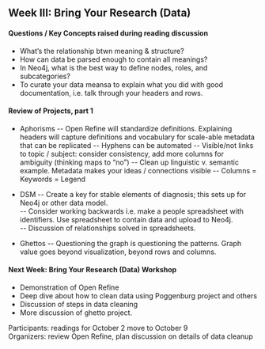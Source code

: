 ## Week III: Bring Your Research (Data)

#### Questions / Key Concepts raised during reading discussion
-  What’s the relationship btwn meaning & structure?
-  How can data be parsed enough to contain all meanings?
-  In Neo4j, what is the best way to define nodes, roles, and subcategories?
-  To curate your data meansa to explain what you did with good documentation, i.e. talk through your headers and rows.

#### Review of Projects, part 1

-   Aphorisms
--  Open Refine will standardize definitions. Explaining headers will capture definitions and vocabulary for scale-able metadata 
that can be replicated
--  Hyphens can be automated
--  Visible/not links to topic / subject: consider consistency, add more columns for ambiguity (thinking maps to “no”) 
--  Clean up linguistic v. semantic example. Metadata makes your ideas / connections visible
--	Columns = Keywords = Legend

-   DSM 
--  Create a key for stable elements of diagnosis; this sets up for Neo4j or other data model.  
-- Consider working backwards i.e. make a people spreadsheet with identifiers. Use spreadsheet to contain data and upload to Neo4j.  
-- Discussion of relationships solved in spreadsheets.


- Ghettos 
--  Questioning the graph is questioning the patterns.  Graph value goes beyond visualization, beyond rows and columns.   

#### Next Week: Bring Your Research (Data) Workshop
- Demonstration of Open Refine
- Deep dive about how to clean data using Poggenburg project and others
- Discussion of steps in data cleaning
- More discussion of ghetto project.

Participants: readings for October 2 move to October 9   
Organizers: review Open Refine, plan discussion on details of data cleanup
